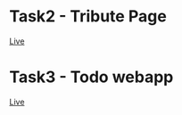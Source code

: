 # Task2 - Tribute Page
[Live](https://devvsakib.github.io/oasis-infobyte/Task2)

# Task3 - Todo webapp
[Live](https://devvsakib.github.io/oasis-infobyte/Task3)